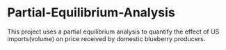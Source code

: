 # Partial-Equilibrium-Analysis
This project uses a partial equilibrium analysis to quantify the effect of US imports(volume) on price received by domestic blueberry producers.
